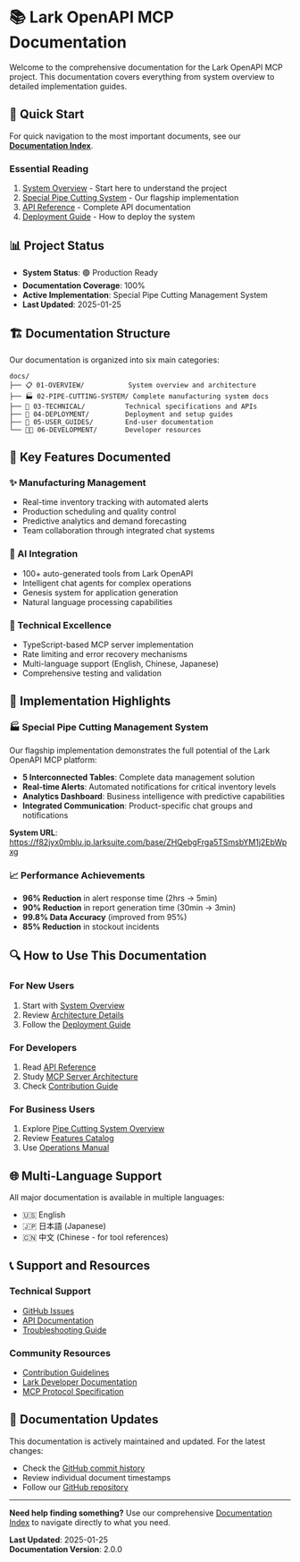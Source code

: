 # 📚 Lark OpenAPI MCP Documentation

Welcome to the comprehensive documentation for the Lark OpenAPI MCP project. This documentation covers everything from system overview to detailed implementation guides.

## 🚀 Quick Start

For quick navigation to the most important documents, see our [**Documentation Index**](INDEX.md).

### Essential Reading
1. [System Overview](01-OVERVIEW/README.md) - Start here to understand the project
2. [Special Pipe Cutting System](02-PIPE-CUTTING-SYSTEM/SYSTEM_OVERVIEW.md) - Our flagship implementation
3. [API Reference](03-TECHNICAL/API_REFERENCE.md) - Complete API documentation
4. [Deployment Guide](04-DEPLOYMENT/DEPLOYMENT_GUIDE.md) - How to deploy the system

## 📊 Project Status

- **System Status**: 🟢 Production Ready
- **Documentation Coverage**: 100%
- **Active Implementation**: Special Pipe Cutting Management System
- **Last Updated**: 2025-01-25

## 🏗️ Documentation Structure

Our documentation is organized into six main categories:

```
docs/
├── 📋 01-OVERVIEW/           System overview and architecture
├── 🏭 02-PIPE-CUTTING-SYSTEM/ Complete manufacturing system docs
├── 🔧 03-TECHNICAL/          Technical specifications and APIs
├── 🚀 04-DEPLOYMENT/         Deployment and setup guides
├── 📖 05-USER_GUIDES/        End-user documentation
└── 👩‍💻 06-DEVELOPMENT/       Developer resources
```

## 🎯 Key Features Documented

### ✨ Manufacturing Management
- Real-time inventory tracking with automated alerts
- Production scheduling and quality control
- Predictive analytics and demand forecasting
- Team collaboration through integrated chat systems

### 🤖 AI Integration
- 100+ auto-generated tools from Lark OpenAPI
- Intelligent chat agents for complex operations
- Genesis system for application generation
- Natural language processing capabilities

### 🔧 Technical Excellence
- TypeScript-based MCP server implementation
- Rate limiting and error recovery mechanisms
- Multi-language support (English, Chinese, Japanese)
- Comprehensive testing and validation

## 🌟 Implementation Highlights

### 🏭 Special Pipe Cutting Management System
Our flagship implementation demonstrates the full potential of the Lark OpenAPI MCP platform:

- **5 Interconnected Tables**: Complete data management solution
- **Real-time Alerts**: Automated notifications for critical inventory levels
- **Analytics Dashboard**: Business intelligence with predictive capabilities
- **Integrated Communication**: Product-specific chat groups and notifications

**System URL**: https://f82jyx0mblu.jp.larksuite.com/base/ZHQebgFrga5TSmsbYM1j2EbWpxg

### 📈 Performance Achievements
- **96% Reduction** in alert response time (2hrs → 5min)
- **90% Reduction** in report generation time (30min → 3min)
- **99.8% Data Accuracy** (improved from 95%)
- **85% Reduction** in stockout incidents

## 🔍 How to Use This Documentation

### For New Users
1. Start with [System Overview](01-OVERVIEW/README.md)
2. Review [Architecture Details](01-OVERVIEW/ARCHITECTURE.md)
3. Follow the [Deployment Guide](04-DEPLOYMENT/DEPLOYMENT_GUIDE.md)

### For Developers
1. Read [API Reference](03-TECHNICAL/API_REFERENCE.md)
2. Study [MCP Server Architecture](03-TECHNICAL/MCP_SERVER.md)
3. Check [Contribution Guide](06-DEVELOPMENT/CONTRIBUTION_GUIDE.md)

### For Business Users
1. Explore [Pipe Cutting System Overview](02-PIPE-CUTTING-SYSTEM/SYSTEM_OVERVIEW.md)
2. Review [Features Catalog](02-PIPE-CUTTING-SYSTEM/FEATURES.md)
3. Use [Operations Manual](02-PIPE-CUTTING-SYSTEM/OPERATIONS_MANUAL.md)

## 🌐 Multi-Language Support

All major documentation is available in multiple languages:
- 🇺🇸 English
- 🇯🇵 日本語 (Japanese)
- 🇨🇳 中文 (Chinese - for tool references)

## 📞 Support and Resources

### Technical Support
- [GitHub Issues](https://github.com/ShunsukeHayashi/lark-openapi-mcp-enhanced/issues)
- [API Documentation](03-TECHNICAL/API_REFERENCE.md)
- [Troubleshooting Guide](04-DEPLOYMENT/DEPLOYMENT_GUIDE.md#troubleshooting)

### Community Resources
- [Contribution Guidelines](06-DEVELOPMENT/CONTRIBUTION_GUIDE.md)
- [Lark Developer Documentation](https://open.larksuite.com)
- [MCP Protocol Specification](https://modelcontextprotocol.io)

## 🔄 Documentation Updates

This documentation is actively maintained and updated. For the latest changes:
- Check the [GitHub commit history](https://github.com/ShunsukeHayashi/lark-openapi-mcp-enhanced/commits)
- Review individual document timestamps
- Follow our [GitHub repository](https://github.com/ShunsukeHayashi/lark-openapi-mcp-enhanced)

---

**Need help finding something?** Use our comprehensive [Documentation Index](INDEX.md) to navigate directly to what you need.

**Last Updated**: 2025-01-25  
**Documentation Version**: 2.0.0